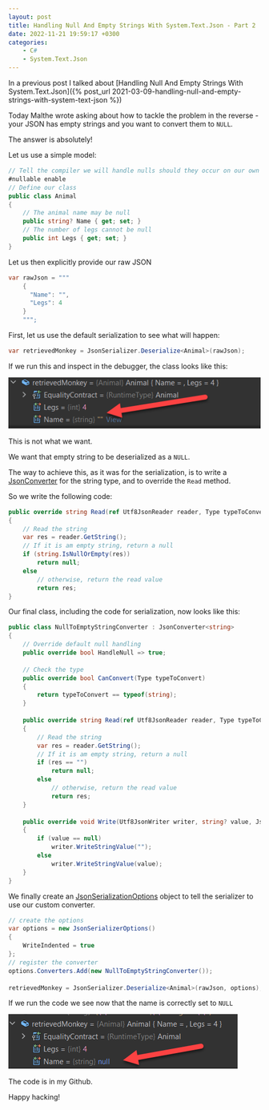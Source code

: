 ```yaml
---
layout: post
title: Handling Null And Empty Strings With System.Text.Json - Part 2
date: 2022-11-21 19:59:17 +0300
categories:
    - C#
    - System.Text.Json
---
```

In a previous post I talked about [Handling Null And Empty Strings With System.Text.Json]({% post_url 2021-03-09-handling-null-and-empty-strings-with-system-text-json %})

Today Malthe wrote asking about how to tackle the problem in the reverse - your JSON has empty strings and you want to convert them to `NULL`.

The answer is absolutely!

Let us use a simple model:

```csharp
// Tell the compiler we will handle nulls should they occur on our own
#nullable enable
// Define our class
public class Animal
{
    // The animal name may be null
    public string? Name { get; set; }
    // The number of legs cannot be null
    public int Legs { get; set; }
}
```

Let us then explicitly provide our raw JSON

```csharp
var rawJson = """
    {
      "Name": "",
      "Legs": 4
    }
    """;
```

First, let us use the default serialization to see what will happen:

```csharp
var retrievedMonkey = JsonSerializer.Deserialize<Animal>(rawJson);
```

If we run this and inspect in the debugger, the class looks like this:

![](../images/2022/11/NullName.png)

This is not what we want.

We want that empty string to be deserialized as a `NULL`.

The way to achieve this, as it was for the serialization, is to write a [JsonConverter](https://learn.microsoft.com/en-us/dotnet/api/system.text.json.serialization.jsonconverter-1?view=net-7.0) for the string type, and to override the `Read` method.

So we write the following code:

```csharp
public override string Read(ref Utf8JsonReader reader, Type typeToConvert, JsonSerializerOptions options)
{
    // Read the string
    var res = reader.GetString();
    // If it is am empty string, return a null
    if (string.IsNullOrEmpty(res))
        return null;
    else
        // otherwise, return the read value
        return res;
}
```

Our final class, including the code for serialization, now looks like this:

```csharp
public class NullToEmptyStringConverter : JsonConverter<string>
{
    // Override default null handling
    public override bool HandleNull => true;

    // Check the type
    public override bool CanConvert(Type typeToConvert)
    {
        return typeToConvert == typeof(string);
    }

    public override string Read(ref Utf8JsonReader reader, Type typeToConvert, JsonSerializerOptions options)
    {
        // Read the string
        var res = reader.GetString();
        // If it is am empty string, return a null
        if (res == "")
            return null;
        else
            // otherwise, return the read value
            return res;
    }

    public override void Write(Utf8JsonWriter writer, string? value, JsonSerializerOptions options)
    {
        if (value == null)
            writer.WriteStringValue("");
        else
            writer.WriteStringValue(value);
    }
}
```

We finally create an [JsonSerializationOptions](https://learn.microsoft.com/en-us/dotnet/api/system.text.json.jsonserializeroptions?view=net-7.0) object to tell the serializer to use our custom converter.

```csharp
// create the options
var options = new JsonSerializerOptions()
{
    WriteIndented = true
};
// register the converter
options.Converters.Add(new NullToEmptyStringConverter());

retrievedMonkey = JsonSerializer.Deserialize<Animal>(rawJson, options);
```

If we run the code we see now that the name is correctly set to `NULL`

![](../images/2022/11/NullValueName.png)

The code is in my Github.

Happy hacking!